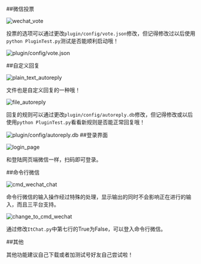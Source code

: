 ##微信投票

![wechat_vote](http://7xrip4.com1.z0.glb.clouddn.com/ItChat%2FScreenshots%2F%E5%BE%AE%E4%BF%A1%E4%B8%AD%E6%96%87%E6%8A%95%E7%A5%A8.png?imageView/2/w/300/)

投票的选项可以通过更改`plugin/config/vote.json`修改，但记得修改过以后使用`python PluginTest.py`测试是否能顺利启动哦！

![plugin/config/vote.json](http://7xrip4.com1.z0.glb.clouddn.com/ItChat%2FScreenshots%2F%E8%87%AA%E5%AE%9A%E4%B9%89%E6%8A%95%E7%A5%A8%E5%86%85%E5%AE%B9.png)

##自定义回复

![plain_text_autoreply](http://7xrip4.com1.z0.glb.clouddn.com/ItChat%2FScreenshots%2F%E5%BE%AE%E4%BF%A1%E8%87%AA%E5%AE%9A%E4%B9%89%E5%9B%9E%E5%A4%8D.png?imageView/2/w/300/)

文件也是自定义回复的一种哦！

![file_autoreply](http://7xrip4.com1.z0.glb.clouddn.com/ItChat%2FScreenshots%2F%E5%BE%AE%E4%BF%A1%E8%8E%B7%E5%8F%96%E6%96%87%E4%BB%B6%E5%9B%BE%E7%89%87.png?imageView/2/w/300/)

回复的规则可以通过更改`plugin/config/autoreply.db`修改，但记得修改或以后使用`python PluginTest.py`看看新规则是否能正常回复哦！

![plugin/config/autoreply.db](http://7xrip4.com1.z0.glb.clouddn.com/ItChat%2FScreenshots%2F%E6%95%B0%E6%8D%AE%E5%BA%93%E8%87%AA%E5%AE%9A%E4%B9%89%E5%9B%9E%E5%A4%8D.png)
##登录界面

![login_page](http://7xrip4.com1.z0.glb.clouddn.com/ItChat%2FScreenshots%2F%E7%99%BB%E5%BD%95%E7%95%8C%E9%9D%A2%E6%88%AA%E5%9B%BE.jpg?imageView/2/w/300/)

和登陆网页端微信一样，扫码即可登录。

##命令行微信

![cmd_wechat_chat](http://7xrip4.com1.z0.glb.clouddn.com/ItChat%2FScreenshots%2F%E5%91%BD%E4%BB%A4%E8%A1%8C%E8%81%8A%E5%A4%A9%E7%AA%97%E5%8F%A3.jpg)

命令行微信的输入操作经过特殊的处理，显示输出的同时不会影响正在进行的输入，而且三平台支持。

![change_to_cmd_wechat](http://7xrip4.com1.z0.glb.clouddn.com/ItChat%2FScreenshots%2F%E5%88%87%E6%8D%A2%E5%88%B0%E5%91%BD%E4%BB%A4%E8%A1%8C%E5%BE%AE%E4%BF%A1.jpg)

通过修改`ItChat.py`中第七行的True为False，可以登入命令行微信。

##其他

其他功能建议自己下载或者加测试号好友自己尝试啦！
